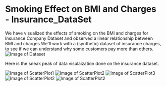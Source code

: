 # Smoking Effect on BMI and Charges - Insurance_DataSet
We have visualized the effects of smoking on the BMI and charges for Insurance Company Dataset and observed a linear relationship between BMI and charges
We'll work with a (synthetic) dataset of insurance charges, to see if we can understand why some customers pay more than others.
![Image of Dataset](https://i.imgur.com/1nmy2YO.png)

Here is the sneak peak of data visulaization done on the insurance dataset.

![Image of ScatterPlot1](https://www.kaggleusercontent.com/kf/37328160/eyJhbGciOiJkaXIiLCJlbmMiOiJBMTI4Q0JDLUhTMjU2In0..kxrQ1JfFP9s1aPky1skYmQ.ktGlHKVAOpZVuOTETyxpdqEJWtXsgJ_amerLNTKlf12H_Q_LPqWKhATPBypzosJ4WbMbiH9Kkm2UsgASGnQPpYp6l1ypflZT4EK89tHWq93BuwiSSxXKR-9goLkXSp2xnsQymHJ9NulN-BHmMafrHwj8kM20OklUvQgUogegwUAhADQ4qYi-y0xEX8UWSJ81mco3rYciBS3KpVCBxF3Ngmpm0fbeSGEvOnajIxUiAY35Z7rlw26XOOu2aZ89l4rM9-m2kb6v4p-TTSX4HvEDCf_Lavi-lxhjwS9j21exioZsfq3cjHnVmN8BH54c7s1tGD6nGNIYVw0jfGxZpwuuBbLp2RYZVupNkCsiZsjLQSWbadAN1ya1oYcNq10cA3tXYoQhD2Gqs06kR0QK3XHoSOXE8Gk47-u_atTjtqtQ5cKoBeOCfqw7DR9618qfZSezv6aWHlvKLUBcyVNosPbYE-OB3H6tCMwCLhmlonw0EB2HpIHF_0vo1XRatWF8dcWlp_UQZOWPRXmRdix878OrdAawo7Snf_I-0MW5-zq_SwECUKsdZdI9u28TXNWUHMFTyK6YODrr92sXvcuGtshnZqDMDJgga8OvTLMS9noYfrDzVh5bBmpaXxR2pTBDbCkW.sk9CSqdQLzdjGjox4hgrEA/__results___files/__results___8_1.png)
![Image of ScatterPlot2](https://hmp.me/dbui)
![Image of ScatterPlot3](https://www.kaggleusercontent.com/kf/37328160/eyJhbGciOiJkaXIiLCJlbmMiOiJBMTI4Q0JDLUhTMjU2In0..kxrQ1JfFP9s1aPky1skYmQ.ktGlHKVAOpZVuOTETyxpdqEJWtXsgJ_amerLNTKlf12H_Q_LPqWKhATPBypzosJ4WbMbiH9Kkm2UsgASGnQPpYp6l1ypflZT4EK89tHWq93BuwiSSxXKR-9goLkXSp2xnsQymHJ9NulN-BHmMafrHwj8kM20OklUvQgUogegwUAhADQ4qYi-y0xEX8UWSJ81mco3rYciBS3KpVCBxF3Ngmpm0fbeSGEvOnajIxUiAY35Z7rlw26XOOu2aZ89l4rM9-m2kb6v4p-TTSX4HvEDCf_Lavi-lxhjwS9j21exioZsfq3cjHnVmN8BH54c7s1tGD6nGNIYVw0jfGxZpwuuBbLp2RYZVupNkCsiZsjLQSWbadAN1ya1oYcNq10cA3tXYoQhD2Gqs06kR0QK3XHoSOXE8Gk47-u_atTjtqtQ5cKoBeOCfqw7DR9618qfZSezv6aWHlvKLUBcyVNosPbYE-OB3H6tCMwCLhmlonw0EB2HpIHF_0vo1XRatWF8dcWlp_UQZOWPRXmRdix878OrdAawo7Snf_I-0MW5-zq_SwECUKsdZdI9u28TXNWUHMFTyK6YODrr92sXvcuGtshnZqDMDJgga8OvTLMS9noYfrDzVh5bBmpaXxR2pTBDbCkW.sk9CSqdQLzdjGjox4hgrEA/__results___files/__results___12_1.png)
![Image of ScatterPlot2](https://hmp.me/dbuj)
![Image of ScatterPlot2](https://www.kaggleusercontent.com/kf/37328160/eyJhbGciOiJkaXIiLCJlbmMiOiJBMTI4Q0JDLUhTMjU2In0..kxrQ1JfFP9s1aPky1skYmQ.ktGlHKVAOpZVuOTETyxpdqEJWtXsgJ_amerLNTKlf12H_Q_LPqWKhATPBypzosJ4WbMbiH9Kkm2UsgASGnQPpYp6l1ypflZT4EK89tHWq93BuwiSSxXKR-9goLkXSp2xnsQymHJ9NulN-BHmMafrHwj8kM20OklUvQgUogegwUAhADQ4qYi-y0xEX8UWSJ81mco3rYciBS3KpVCBxF3Ngmpm0fbeSGEvOnajIxUiAY35Z7rlw26XOOu2aZ89l4rM9-m2kb6v4p-TTSX4HvEDCf_Lavi-lxhjwS9j21exioZsfq3cjHnVmN8BH54c7s1tGD6nGNIYVw0jfGxZpwuuBbLp2RYZVupNkCsiZsjLQSWbadAN1ya1oYcNq10cA3tXYoQhD2Gqs06kR0QK3XHoSOXE8Gk47-u_atTjtqtQ5cKoBeOCfqw7DR9618qfZSezv6aWHlvKLUBcyVNosPbYE-OB3H6tCMwCLhmlonw0EB2HpIHF_0vo1XRatWF8dcWlp_UQZOWPRXmRdix878OrdAawo7Snf_I-0MW5-zq_SwECUKsdZdI9u28TXNWUHMFTyK6YODrr92sXvcuGtshnZqDMDJgga8OvTLMS9noYfrDzVh5bBmpaXxR2pTBDbCkW.sk9CSqdQLzdjGjox4hgrEA/__results___files/__results___16_1.png)
